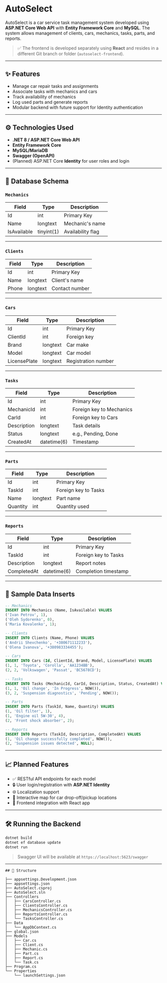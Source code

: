 # AutoSelect

AutoSelect is a car service task management system developed using **ASP.NET Core Web API** with **Entity Framework Core** and **MySQL**. The system allows management of clients, cars, mechanics, tasks, parts, and reports.

> ✅ The frontend is developed separately using **React** and resides in a different Git branch or folder (`autoselect-frontend`).

---

## ✨ Features

- Manage car repair tasks and assignments
- Associate tasks with mechanics and cars
- Track availability of mechanics
- Log used parts and generate reports
- Modular backend with future support for Identity authentication

---

## ⚙️ Technologies Used

- **.NET 8 / ASP.NET Core Web API**
- **Entity Framework Core**
- **MySQL/MariaDB**
- **Swagger (OpenAPI)**
- (Planned) ASP.NET Core **Identity** for user roles and login

---

## 🧱 Database Schema

### `Mechanics`
| Field       | Type       | Description         |
|------------|------------|---------------------|
| Id         | int        | Primary Key         |
| Name       | longtext   | Mechanic's name     |
| IsAvailable| tinyint(1) | Availability flag   |

---

### `Clients`
| Field  | Type     | Description      |
|--------|----------|------------------|
| Id     | int      | Primary Key      |
| Name   | longtext | Client's name    |
| Phone  | longtext | Contact number   |

---

### `Cars`
| Field       | Type     | Description         |
|-------------|----------|---------------------|
| Id          | int      | Primary Key         |
| ClientId    | int      | Foreign key         |
| Brand       | longtext | Car make            |
| Model       | longtext | Car model           |
| LicensePlate| longtext | Registration number |

---

### `Tasks`
| Field       | Type        | Description            |
|-------------|-------------|------------------------|
| Id          | int         | Primary Key            |
| MechanicId  | int         | Foreign key to Mechanics |
| CarId       | int         | Foreign key to Cars    |
| Description | longtext    | Task details           |
| Status      | longtext    | e.g., Pending, Done    |
| CreatedAt   | datetime(6) | Timestamp              |

---

### `Parts`
| Field    | Type     | Description              |
|----------|----------|--------------------------|
| Id       | int      | Primary Key              |
| TaskId   | int      | Foreign key to Tasks     |
| Name     | longtext | Part name                |
| Quantity | int      | Quantity used            |

---

### `Reports`
| Field       | Type        | Description            |
|-------------|-------------|------------------------|
| Id          | int         | Primary Key            |
| TaskId      | int         | Foreign key to Tasks   |
| Description | longtext    | Report notes           |
| CompletedAt | datetime(6) | Completion timestamp   |

---

## 🧪 Sample Data Inserts

```sql
-- Mechanics
INSERT INTO Mechanics (Name, IsAvailable) VALUES
('Ivan Petrov', 1),
('Oleh Sydorenko', 0),
('Maria Kovalenko', 1);

-- Clients
INSERT INTO Clients (Name, Phone) VALUES
('Andrii Shevchenko', '+380671112233'),
('Olena Ivanova', '+380983334455');

-- Cars
INSERT INTO Cars (Id, ClientId, Brand, Model, LicensePlate) VALUES
(1, 1, 'Toyota', 'Corolla', 'AA1234BB'),
(2, 2, 'Volkswagen', 'Passat', 'BC5678CD');

-- Tasks
INSERT INTO Tasks (MechanicId, CarId, Description, Status, CreatedAt) VALUES
(1, 1, 'Oil change', 'In Progress', NOW()),
(3, 2, 'Suspension diagnostics', 'Pending', NOW());

-- Parts
INSERT INTO Parts (TaskId, Name, Quantity) VALUES
(1, 'Oil filter', 1),
(1, 'Engine oil 5W-30', 4),
(2, 'Front shock absorber', 2);

-- Reports
INSERT INTO Reports (TaskId, Description, CompletedAt) VALUES
(1, 'Oil change successfully completed', NOW()),
(2, 'Suspension issues detected', NULL);

```
---

## 📈 Planned Features

* ✅ RESTful API endpoints for each model
* 🔒 User login/registration with **ASP.NET Identity**
* 🌐 Localization support
* 📍 Interactive map for car drop-off/pickup locations
* 🔄 Frontend integration with React app

---

## 🛠️ Running the Backend

```bash
dotnet build
dotnet ef database update
dotnet run
```

> Swagger UI will be available at `https://localhost:5623/swagger`

---
```
## 📂 Structure

├── appsettings.Development.json
├── appsettings.json
├── AutoSelect.csproj
├── AutoSelect.sln
├── Controllers
│   ├── CarsController.cs
│   ├── ClientsController.cs
│   ├── MechanicsController.cs
│   ├── ReportsController.cs
│   └── TasksController.cs
├── Data
│   └── AppDbContext.cs
├── global.json
├── Models
│   ├── Car.cs
│   ├── Client.cs
│   ├── Mechanic.cs
│   ├── Part.cs
│   ├── Report.cs
│   └── Task.cs
├── Program.cs
└── Properties
    └── launchSettings.json
